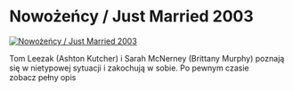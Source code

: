 Nowożeńcy / Just Married 2003 
=============
[![Nowożeńcy / Just Married 2003 ](http://vidos.pl/images/player.gif)](http://vidos.pl/nowozency-just-married-2003)

 Tom Leezak (Ashton Kutcher) i Sarah McNerney (Brittany Murphy) poznają się w nietypowej sytuacji i zakochują w sobie. Po pewnym czasie zobacz pełny opis
